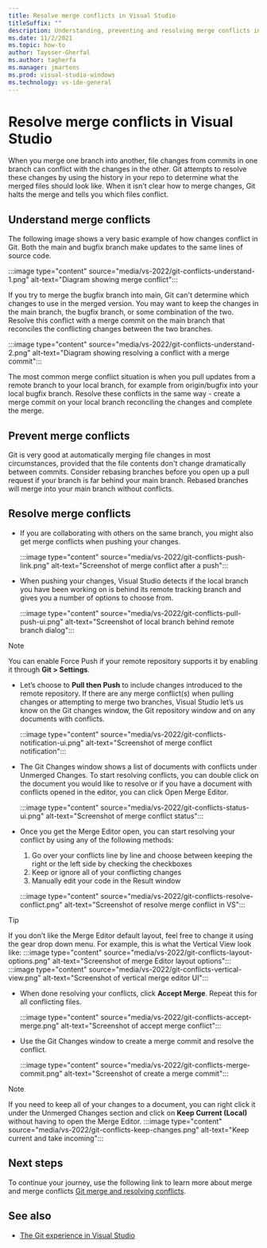 ```yaml
---
title: Resolve merge conflicts in Visual Studio
titleSuffix: ""
description: Understanding, preventing and resolving merge conflicts in VS.
ms.date: 11/2/2021
ms.topic: how-to
author: Taysser-Gherfal
ms.author: tagherfa
ms.manager: jmartens
ms.prod: visual-studio-windows
ms.technology: vs-ide-general
---
```

# Resolve merge conflicts in Visual Studio

When you merge one branch into another, file changes from commits in one branch can conflict with the changes in the other. Git attempts to resolve these changes by using the history in your repo to determine what the merged files should look like. When it isn't clear how to merge changes, Git halts the merge and tells you which files conflict.

## Understand merge conflicts

The following image shows a very basic example of how changes conflict in Git. Both the main and bugfix branch make updates to the same lines of source code.

:::image type="content" source="media/vs-2022/git-conflicts-understand-1.png" alt-text="Diagram showing merge conflict":::

If you try to merge the bugfix branch into main, Git can't determine which changes to use in the merged version. You may want to keep the changes in the main branch, the bugfix branch, or some combination of the two. Resolve this conflict with a merge commit on the main branch that reconciles the conflicting changes between the two branches.

:::image type="content" source="media/vs-2022/git-conflicts-understand-2.png" alt-text="Diagram showing resolving a conflict with a merge commit":::

The most common merge conflict situation is when you pull updates from a remote branch to your local branch, for example from origin/bugfix into your local bugfix branch. Resolve these conflicts in the same way - create a merge commit on your local branch reconciling the changes and complete the merge.

## Prevent merge conflicts

Git is very good at automatically merging file changes in most circumstances, provided that the file contents don't change dramatically between commits. Consider rebasing branches before you open up a pull request if your branch is far behind your main branch. Rebased branches will merge into your main branch without conflicts.

## Resolve merge conflicts

- If you are collaborating with others on the same branch, you might also get merge conflicts when pushing your changes. 

    :::image type="content" source="media/vs-2022/git-conflicts-push-link.png" alt-text="Screenshot of merge conflict after a push":::

- When pushing your changes, Visual Studio detects if the local branch you have been working on is behind its remote tracking branch and gives you a number of options to choose from.

    :::image type="content" source="media/vs-2022/git-conflicts-pull-push-ui.png" alt-text="Screenshot of local branch behind remote branch dialog":::

> [!NOTE]
> You can enable Force Push if your remote repository supports it by enabling it through **Git > Settings**.

- Let’s choose to **Pull then Push** to include changes introduced to the remote repository. If there are any merge conflict(s) when pulling changes or attempting to merge two branches, Visual Studio let’s us know on the Git changes window, the Git repository window and on any documents with conflicts.

    :::image type="content" source="media/vs-2022/git-conflicts-notification-ui.png" alt-text="Screenshot of merge conflict notification":::

- The Git Changes window shows a list of documents with conflicts under Unmerged Changes. To start resolving conflicts, you can double click on the document you would like to resolve or if you have a document with conflicts opened in the editor, you can click Open Merge Editor.

    :::image type="content" source="media/vs-2022/git-conflicts-status-ui.png" alt-text="Screenshot of merge conflict status":::

- Once you get the Merge Editor open, you can start resolving your conflict by using any of the following methods: 
    1. Go over your conflicts line by line and choose between keeping the right or the left side by checking the checkboxes
    1. Keep or ignore all of your conflicting changes
    1. Manually edit your code in the Result window

    :::image type="content" source="media/vs-2022/git-conflicts-resolve-conflict.png" alt-text="Screenshot of resolve merge conflict in VS":::

> [!TIP]
> If you don’t like the Merge Editor default layout, feel free to change it using the gear drop down menu. For example, this is what the Vertical View look like:
> :::image type="content" source="media/vs-2022/git-conflicts-layout-options.png" alt-text="Screenshot of merge Editor layout options":::
> :::image type="content" source="media/vs-2022/git-conflicts-vertical-view.png" alt-text="Screenshot of vertical merge editor UI":::

- When done resolving your conflicts, click **Accept Merge**. Repeat this for all conflicting files.

    :::image type="content" source="media/vs-2022/git-conflicts-accept-merge.png" alt-text="Screenshot of accept merge conflict":::

- Use the Git Changes window to create a merge commit and resolve the conflict.

    :::image type="content" source="media/vs-2022/git-conflicts-merge-commit.png" alt-text="Screenshot of create a merge commit":::

> [!NOTE]
> If you need to keep all of your changes to a document, you can right click it under the Unmerged Changes section and click on **Keep Current (Local)** without having to open the Merge Editor. 
> :::image type="content" source="media/vs-2022/git-conflicts-keep-changes.png" alt-text="Keep current and take incoming":::

## Next steps

To continue your journey, use the following link to learn more about merge and merge conflicts [Git merge and resolving conflicts](https://git-scm.com/docs/git-merge).

## See also

- [The Git experience in Visual Studio](../ide/git-with-visual-studio.md)